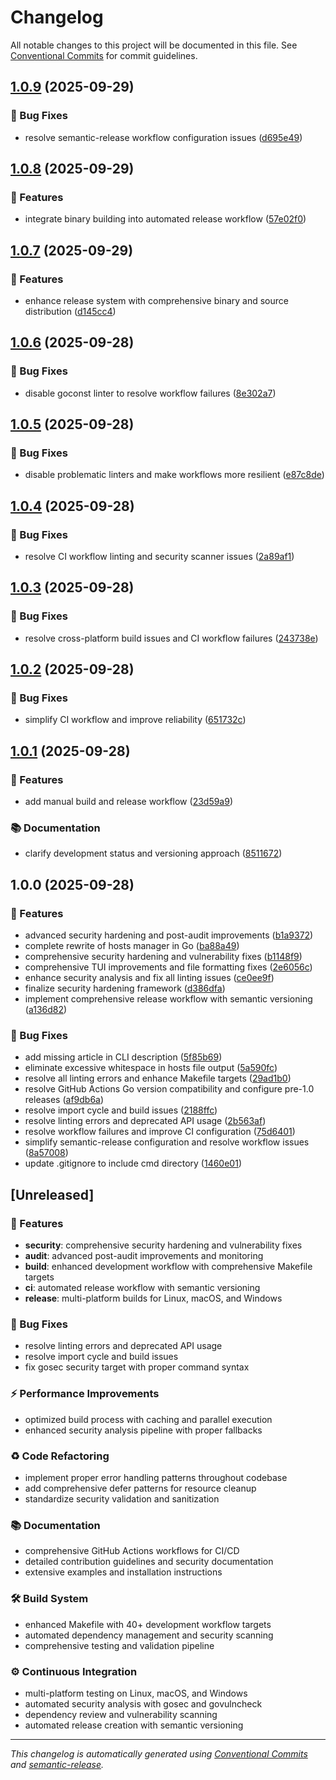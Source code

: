 # Changelog

All notable changes to this project will be documented in this file. See [Conventional Commits](https://conventionalcommits.org) for commit guidelines.

## [1.0.9](https://github.com/brandonhon/hosts-manager/compare/v1.0.8...v1.0.9) (2025-09-29)

### 🐛 Bug Fixes

* resolve semantic-release workflow configuration issues ([d695e49](https://github.com/brandonhon/hosts-manager/commit/d695e49c590ddf0a1039eb8728b66cc979651efd))

## [1.0.8](https://github.com/brandonhon/hosts-manager/compare/v1.0.7...v1.0.8) (2025-09-29)

### 🚀 Features

* integrate binary building into automated release workflow ([57e02f0](https://github.com/brandonhon/hosts-manager/commit/57e02f04a89f05f6d9460590a47f30517687e214))

## [1.0.7](https://github.com/brandonhon/hosts-manager/compare/v1.0.6...v1.0.7) (2025-09-29)

### 🚀 Features

* enhance release system with comprehensive binary and source distribution ([d145cc4](https://github.com/brandonhon/hosts-manager/commit/d145cc433c91e9c26fd2582b5f56af03a3ad19ec))

## [1.0.6](https://github.com/brandonhon/hosts-manager/compare/v1.0.5...v1.0.6) (2025-09-28)

### 🐛 Bug Fixes

* disable goconst linter to resolve workflow failures ([8e302a7](https://github.com/brandonhon/hosts-manager/commit/8e302a766b3d7277c94885670ed8d767b7b11873))

## [1.0.5](https://github.com/brandonhon/hosts-manager/compare/v1.0.4...v1.0.5) (2025-09-28)

### 🐛 Bug Fixes

* disable problematic linters and make workflows more resilient ([e87c8de](https://github.com/brandonhon/hosts-manager/commit/e87c8def419b1562aba1012ac3d0a93be8e8c1c2))

## [1.0.4](https://github.com/brandonhon/hosts-manager/compare/v1.0.3...v1.0.4) (2025-09-28)

### 🐛 Bug Fixes

* resolve CI workflow linting and security scanner issues ([2a89af1](https://github.com/brandonhon/hosts-manager/commit/2a89af1290f4598c1fe824d8f22e242e0be05ab1))

## [1.0.3](https://github.com/brandonhon/hosts-manager/compare/v1.0.2...v1.0.3) (2025-09-28)

### 🐛 Bug Fixes

* resolve cross-platform build issues and CI workflow failures ([243738e](https://github.com/brandonhon/hosts-manager/commit/243738ea7662324de0904fa1d640b93d79ae24e4))

## [1.0.2](https://github.com/brandonhon/hosts-manager/compare/v1.0.1...v1.0.2) (2025-09-28)

### 🐛 Bug Fixes

* simplify CI workflow and improve reliability ([651732c](https://github.com/brandonhon/hosts-manager/commit/651732c57200a2eab60ad84968076df4910bdd50))

## [1.0.1](https://github.com/brandonhon/hosts-manager/compare/v1.0.0...v1.0.1) (2025-09-28)

### 🚀 Features

* add manual build and release workflow ([23d59a9](https://github.com/brandonhon/hosts-manager/commit/23d59a9d23e81d6eb0d4b4d19161f9dda3bc08a9))

### 📚 Documentation

* clarify development status and versioning approach ([8511672](https://github.com/brandonhon/hosts-manager/commit/85116728545d33f6f1175ac1d259df781daae6e8))

## 1.0.0 (2025-09-28)

### 🚀 Features

* advanced security hardening and post-audit improvements ([b1a9372](https://github.com/brandonhon/hosts-manager/commit/b1a9372b1527797c9eda1dc6bab4e03db723377c))
* complete rewrite of hosts manager in Go ([ba88a49](https://github.com/brandonhon/hosts-manager/commit/ba88a4900fd546fe5e0189e748cd402976d1d844))
* comprehensive security hardening and vulnerability fixes ([b1148f9](https://github.com/brandonhon/hosts-manager/commit/b1148f98872133882413e978122893c4cf653d5b))
* comprehensive TUI improvements and file formatting fixes ([2e6056c](https://github.com/brandonhon/hosts-manager/commit/2e6056c03b40b9ec2d5234970c15de9fe25650f2))
* enhance security analysis and fix all linting issues ([ce0ee9f](https://github.com/brandonhon/hosts-manager/commit/ce0ee9ff0fade93b8ce7c02410e1c3dac66d4539))
* finalize security hardening framework ([d386dfa](https://github.com/brandonhon/hosts-manager/commit/d386dfa1faacfe66bb24c12714c0239b4c167dc5))
* implement comprehensive release workflow with semantic versioning ([a136d82](https://github.com/brandonhon/hosts-manager/commit/a136d82603ced7ef7b87fdc52ff30244f4a31fb7))

### 🐛 Bug Fixes

* add missing article in CLI description ([5f85b69](https://github.com/brandonhon/hosts-manager/commit/5f85b697b248d868e83a73e4b23645b19453397f))
* eliminate excessive whitespace in hosts file output ([5a590fc](https://github.com/brandonhon/hosts-manager/commit/5a590fc61e2a29aeed88d47f6949c0c379e39737))
* resolve all linting errors and enhance Makefile targets ([29ad1b0](https://github.com/brandonhon/hosts-manager/commit/29ad1b0dec629600f0966d364b5caef0782bac72))
* resolve GitHub Actions Go version compatibility and configure pre-1.0 releases ([af9db6a](https://github.com/brandonhon/hosts-manager/commit/af9db6a1bb27a7d5e7bb64a4b58d8f8115e2fe7b))
* resolve import cycle and build issues ([2188ffc](https://github.com/brandonhon/hosts-manager/commit/2188ffc4d628e058ae131b93c1cbaf3f678ee033))
* resolve linting errors and deprecated API usage ([2b563af](https://github.com/brandonhon/hosts-manager/commit/2b563afc1eb195bd6aa0687e9428f407e5a64436))
* resolve workflow failures and improve CI configuration ([75d6401](https://github.com/brandonhon/hosts-manager/commit/75d64018f8d95b2ace515423e9766ae9afd0948f))
* simplify semantic-release configuration and resolve workflow issues ([8a57008](https://github.com/brandonhon/hosts-manager/commit/8a570089d6e7a90ae208f281899493e7140d64ef))
* update .gitignore to include cmd directory ([1460e01](https://github.com/brandonhon/hosts-manager/commit/1460e017b1652505ef0077eb8a3f3fa04f3c9718))

## [Unreleased]

### 🚀 Features

- **security**: comprehensive security hardening and vulnerability fixes
- **audit**: advanced post-audit improvements and monitoring
- **build**: enhanced development workflow with comprehensive Makefile targets
- **ci**: automated release workflow with semantic versioning
- **release**: multi-platform builds for Linux, macOS, and Windows

### 🐛 Bug Fixes

- resolve linting errors and deprecated API usage
- resolve import cycle and build issues
- fix gosec security target with proper command syntax

### ⚡ Performance Improvements

- optimized build process with caching and parallel execution
- enhanced security analysis pipeline with proper fallbacks

### ♻️ Code Refactoring

- implement proper error handling patterns throughout codebase
- add comprehensive defer patterns for resource cleanup
- standardize security validation and sanitization

### 📚 Documentation

- comprehensive GitHub Actions workflows for CI/CD
- detailed contribution guidelines and security documentation
- extensive examples and installation instructions

### 🛠 Build System

- enhanced Makefile with 40+ development workflow targets
- automated dependency management and security scanning
- comprehensive testing and validation pipeline

### ⚙️ Continuous Integration

- multi-platform testing on Linux, macOS, and Windows
- automated security analysis with gosec and govulncheck
- dependency review and vulnerability scanning
- automated release creation with semantic versioning

---

*This changelog is automatically generated using [Conventional Commits](https://conventionalcommits.org) and [semantic-release](https://semantic-release.gitbook.io/).*
